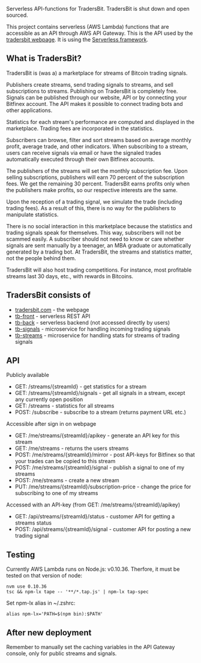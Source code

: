 
Serverless API-functions for TradersBit. TradersBit is shut down and open sourced.

This project contains serverless (AWS Lambda) functions that are accessible as an API through AWS API Gateway. This is the API used by the [tradersbit webpage](https://github.com/sogasg/tradersbit.com). It is using the [Serverless framework](https://github.com/serverless/serverless).

## What is TradersBit?
TradersBit is (was a) a marketplace for streams of Bitcoin trading signals.

Publishers create streams, send trading signals to streams, and sell subscriptions to streams. Publishing on TradersBit is completely free. Signals can be published through our website, API or by connecting your Bitfinex account. The API makes it possible to connect trading bots and other applications.

Statistics for each stream's performance are computed and displayed in the marketplace. Trading fees are incorporated in the statistics.

Subscribers can browse, filter and sort streams based on average monthly profit, average trade, and other indicators. When subscribing to a stream, users can receive signals via email or have the signaled trades automatically executed through their own Bitfinex accounts.

The publishers of the streams will set the monthly subscription fee. Upon selling subscriptions, publishers will earn 70 percent of the subscription fees. We get the remaining 30 percent. TradersBit earns profits only when the publishers make profits, so our respective interests are the same.

Upon the reception of a trading signal, we simulate the trade (including trading fees). As a result of this, there is no way for the publishers to manipulate statistics.

There is no social interaction in this marketplace because the statistics and trading signals speak for themselves. This way, subscribers will not be scammed easily. A subscriber should not need to know or care whether signals are sent manually by a teenager, an MBA graduate or automatically generated by a trading bot. At TradersBit, the streams and statistics matter, not the people behind them.

TradersBit will also host trading competitions. For instance, most profitable streams last 30 days, etc., with rewards in Bitcoins.

## TradersBit consists of
* [tradersbit.com](https://github.com/sogasg/tradersbit.com) - the webpage
* [tb-front](https://github.com/sogasg/tb-front) - serverless REST API
* [tb-back](https://github.com/sogasg/tb-back) - serverless backend (not accessed directly by users)
* [tb-signals](https://github.com/sogasg/tb-signals) - microservice for handling incoming trading signals 
* [tb-streams](https://github.com/sogasg/tb-streams) - microservice for handling stats for streams of trading signals

## API
Publicly available
  * GET: /streams/{streamId} - get statistics for a stream
  * GET: /streams/{streamId}/signals - get all signals in a stream, except any currently open position
  * GET: /streams - statistics for all streams
  * POST: /subscribe - subscribe to a stream (returns payment URL etc.)

Accessible after sign in on webpage
  * GET: /me/streams/{streamId}/apikey - generate an API key for this stream
  * GET: /me/streams - returns the users streams
  * POST: /me/streams/{streamId}/mirror - post API-keys for Bitfinex so that your trades can be copied to this stream
  * POST: /me/streams/{streamId}/signal - publish a signal to one of my streams
  * POST: /me/streams - create a new stream
  * PUT: /me/streams/{streamId}/subscription-price - change the price for subscribing to one of my streams

Accessed with an API-key (from GET: /me/streams/{streamId}/apikey)
  * GET: /api/streams/{streamId}/status - customer API for getting a streams status
  * POST: /api/streams/{streamId}/signal - customer API for posting a new trading signal

## Testing
Currently AWS Lambda runs on Node.js: v0.10.36. Therfore, it must be tested on that version of node:

    nvm use 0.10.36
    tsc && npm-lx tape -- '**/*.tap.js' | npm-lx tap-spec
    
Set npm-lx alias in ~/.zshrc:

    alias npm-lx='PATH=$(npm bin):$PATH'
    
## After new deployment
Remember to manually set the caching variables in the API Gateway console, only for public streams and signals.